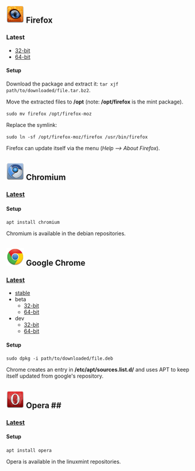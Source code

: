 ## ![Firefox][img-firefox] Firefox ##

### Latest ###
* [32-bit][firefox-x86-latest]
* [64-bit][firefox-amd64-latest]

#### Setup ####

Download the package and extract it: `tar xjf path/to/downloaded/file.tar.bz2`.

Move the extracted files to **/opt** (note: **/opt/firefox** is the mint package).

`sudo mv firefox /opt/firefox-moz`

Replace the symlink:

`sudo ln -sf /opt/firefox-moz/firefox /usr/bin/firefox`

Firefox can update itself via the menu (_Help --> About Firefox_).

## ![Chromium][img-chromium] Chromium ##

### [Latest][chromium-pts] ###

#### Setup ####

`apt install chromium`

Chromium is available in the debian repositories.

## ![Google Chrome][img-chrome] Google Chrome ##

### [Latest][chrome-landing] ###

* [stable][chrome-stable]
* beta
    * [32-bit][chrome-x86-beta]
    * [64-bit][chrome-amd64-beta]
* dev
    * [32-bit][chrome-x86-dev]
    * [64-bit][chrome-amd64-dev]

#### Setup ####

`sudo dpkg -i path/to/downloaded/file.deb`

Chrome creates an entry in **/etc/apt/sources.list.d/** and uses APT to keep itself updated from google's repository.

## ![Opera][img-opera] Opera <a id="opera" name="opera"/>##

### [Latest][opera-pts] ###

#### Setup ####

`apt install opera`

Opera is available in the linuxmint repositories.


[firefox-x86-latest]: ftp://ftp.mozilla.org/pub/mozilla.org/firefox/releases/latest/linux-i686/en-US/
[firefox-amd64-latest]: ftp://ftp.mozilla.org/pub/mozilla.org/firefox/releases/latest/linux-x86_64/en-US/
[chromium-pts]: http://packages.qa.debian.org/c/chromium-browser.html
[opera-pts]: http://packages.linuxmint.com/list.php?release=Debian
[chrome-landing]: http://dev.chromium.org/getting-involved/dev-channel 
[chrome-stable]: https://www.google.com/chrome?platform=linux
[chrome-x86-beta]: http://www.google.com/chrome/intl/en/eula_beta.html?dl=beta_i386_deb
[chrome-amd64-beta]: http://www.google.com/chrome/intl/en/eula_beta.html?dl=beta_amd64_deb
[chrome-x86-dev]: http://www.google.com/chrome/intl/en/eula_dev.html?dl=unstable_i386_deb
[chrome-amd64-dev]: http://www.google.com/chrome/intl/en/eula_dev.html?dl=unstable_amd64_deb

[img-firefox]: firefox.png "Mozilla Firefox"
[img-chrome]: google-chrome.png "Google Chrome"
[img-chromium]: chromium-browser.png "Chromium"
[img-opera]: opera.png "Opera"